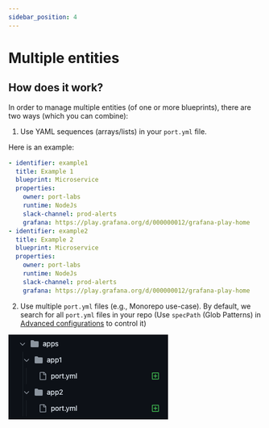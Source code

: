 ```yaml
---
sidebar_position: 4
---
```


# Multiple entities

## How does it work?

In order to manage multiple entities (of one or more blueprints), there are two ways (which you can combine):

1. Use YAML sequences (arrays/lists) in your `port.yml` file.

Here is an example:

```yaml showLineNumbers
- identifier: example1
  title: Example 1
  blueprint: Microservice
  properties: 
    owner: port-labs
    runtime: NodeJs
    slack-channel: prod-alerts
    grafana: https://play.grafana.org/d/000000012/grafana-play-home
- identifier: example2
  title: Example 2
  blueprint: Microservice
  properties: 
    owner: port-labs
    runtime: NodeJs
    slack-channel: prod-alerts
    grafana: https://play.grafana.org/d/000000012/grafana-play-home
```


2. Use multiple `port.yml` files (e.g., Monorepo use-case). 
By default, we search for all `port.yml` files in your repo (Use `specPath` (Glob Patterns) in [Advanced configurations](./advanced-configuration) to control it)

![img.png](img.png)